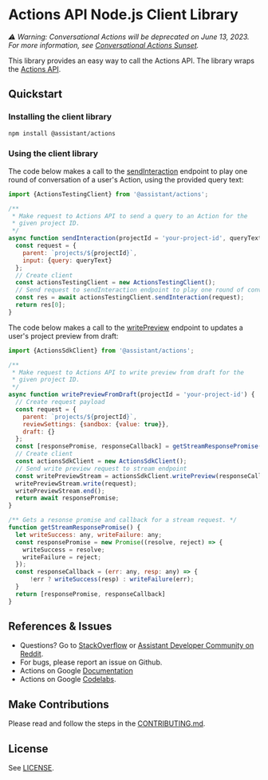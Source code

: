 # Actions API Node.js Client Library

*:warning: Warning: Conversational Actions will be deprecated on June 13, 2023. For more information, see [Conversational Actions Sunset](https://goo.gle/ca-sunset).*


This library provides an easy way to call the Actions API. The library wraps the [Actions API](https://developers.google.com/assistant/actions/api/reference/rest).

## Quickstart

### Installing the client library

```bash
npm install @assistant/actions
```

### Using the client library

The code below makes a call to the [sendInteraction](https://developers.google.com/assistant/actions/api/reference/rest/v2/projects/sendInteraction) endpoint to play one round of conversation of a user's Action, using the provided query text:

```javascript
import {ActionsTestingClient} from '@assistant/actions';

/**
 * Make request to Actions API to send a query to an Action for the
 * given project ID.
 */
async function sendInteraction(projectId = 'your-project-id', queryText = 'example query text') {
  const request = {
    parent: `projects/${projectId}`,
    input: {query: queryText}
  };
  // Create client
  const actionsTestingClient = new ActionsTestingClient();
  // Send request to sendInteraction endpoint to play one round of conversation
  const res = await actionsTestingClient.sendInteraction(request);
  return res[0];
}
```

The code below makes a call to the [writePreview](https://developers.google.com/assistant/actions/api/reference/rest/v2/projects.preview/write) endpoint to updates a user's project preview from draft:

```javascript
import {ActionsSdkClient} from '@assistant/actions';

/**
 * Make request to Actions API to write preview from draft for the
 * given project ID.
 */
async function writePreviewFromDraft(projectId = 'your-project-id') {
  // Create request payload
  const request = {
    parent: `projects/${projectId}`,
    reviewSettings: {sandbox: {value: true}},
    draft: {}
  };
  const [responsePromise, responseCallback] = getStreamResponsePromise();
  // Create client
  const actionsSdkClient = new ActionsSdkClient();
  // Send write preview request to stream endpoint
  const writePreviewStream = actionsSdkClient.writePreview(responseCallback);
  writePreviewStream.write(request);
  writePreviewStream.end();
  return await responsePromise;
}

/** Gets a resonse promise and callback for a stream request. */
function getStreamResponsePromise() {
  let writeSuccess: any, writeFailure: any;
  const responsePromise = new Promise((resolve, reject) => {
    writeSuccess = resolve;
    writeFailure = reject;
  });
  const responseCallback = (err: any, resp: any) => {
      !err ? writeSuccess(resp) : writeFailure(err);
  }
  return [responsePromise, responseCallback]
}
```

## References & Issues
+ Questions? Go to [StackOverflow](https://stackoverflow.com/questions/tagged/actions-on-google) or [Assistant Developer Community on Reddit](https://www.reddit.com/r/GoogleAssistantDev/).
+ For bugs, please report an issue on Github.
+ Actions on Google [Documentation](https://developers.google.com/assistant)
+ Actions on Google [Codelabs](https://codelabs.developers.google.com/?cat=Assistant).

## Make Contributions
Please read and follow the steps in the [CONTRIBUTING.md](CONTRIBUTING.md).

## License
See [LICENSE](LICENSE).